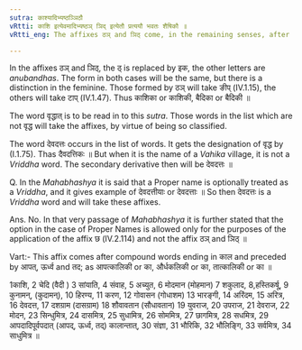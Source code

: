 ```yaml
---
sutra: काश्यादिभ्यष्ठञ्ञिठौ
vRtti: काशि इत्येवमादिभ्यष्ठञ् ञिद् इत्येतौ प्रत्ययौ भवतः शैषिकौ ॥
vRtti_eng: The affixes ठञ् and ञिठ् come, in the remaining senses, after the words काशि &c.

---
```

In the affixes ठञ् and ञिठ्, the ठ् is replaced by इक, the other letters are _anubandhas_. The form in both cases will be the same, but there is a distinction in the feminine. Those formed by ठञ् will take ङीप् (IV.1.15), the others will take टाप् (IV.1.47). Thus काशिका or काशिकी, बैदिका or बैदिकी ॥

The word वृद्धात् is to be read in to this _sutra_. Those words in the list which are not वृद्ध will take the affixes, by virtue of being so classified.

The word देवदत्तः occurs in the list of words. It gets the designation of वृद्ध by (I.1.75). Thas दैवदत्तिकः ॥ But when it is the name of a _Vahika_ village, it is not a _Vriddha_ word. The secondary derivative then will be देवदत्तः ॥

Q. In the _Mahabhashya_ it is said that a Proper name is optionally treated as a _Vriddha_, and it gives example of देवदत्तीयाः or देवदत्ताः ॥ So then देवदत्तः is a _Vriddha_ word and will take these affixes.

Ans. No. In that very passage of _Mahabhashya_ it is further stated that the option in the case of Proper Names is allowed only for the purposes of the application of the affix छ (IV.2.114) and not the affix ठञ् and ञिठ् ॥

Vart:- This affix comes after compound words ending in काल and preceded by आपत्, ऊर्ध्व and तद; as आपत्कालिकी or का, और्धकलिकी or का, तात्कालिकी or का ॥

1काशि, 2 चेदि (वैदी ) 3 सांयाति, 4 संवाह, 5 अच्युत, 6 मोदमान (मोहमान) 7 शकुलाद, 8,हस्तिकर्षू, 9 कुनामन्, (कुदामन्), 10 हिरण्य, 11 करण, 12 गोवासन (गोधाशम) 13 भारङ्गी, 14 अरिंदम, 15 अरित्र, 16 देवदत्त, 17 दशग्राम (दासग्राम) 18 शौवावतान (सौधावतान) 19 युवराज, 20 उपराज, 21 देवराज, 22 मोदन, 23 सिन्धुमित्र, 24 दासमित्र, 25 सुधामित्र, 26 सोममित्र, 27 छागमित्र, 28 सधमित्र, 29 आपदादिपूर्वपदात् (आपद्, ऊर्ध्व, तद्) कालान्तात्, 30 संज्ञा, 31 भौरिकि, 32 भौलिङ्गि, 33 सर्वमित्र, 34 साधुमित्र ॥